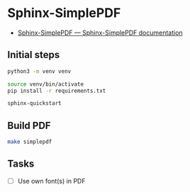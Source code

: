 # Sphinx-SimplePDF

- [Sphinx-SimplePDF — Sphinx-SimplePDF documentation](https://sphinx-simplepdf.readthedocs.io/en/latest/)

## Initial steps

```bash
python3 -m venv venv
```

```bash
source venv/bin/activate
pip install -r requirements.txt
```

```bash
sphinx-quickstart
```

## Build PDF

```bash
make simplepdf
```

## Tasks

- [ ] Use own font(s) in PDF
